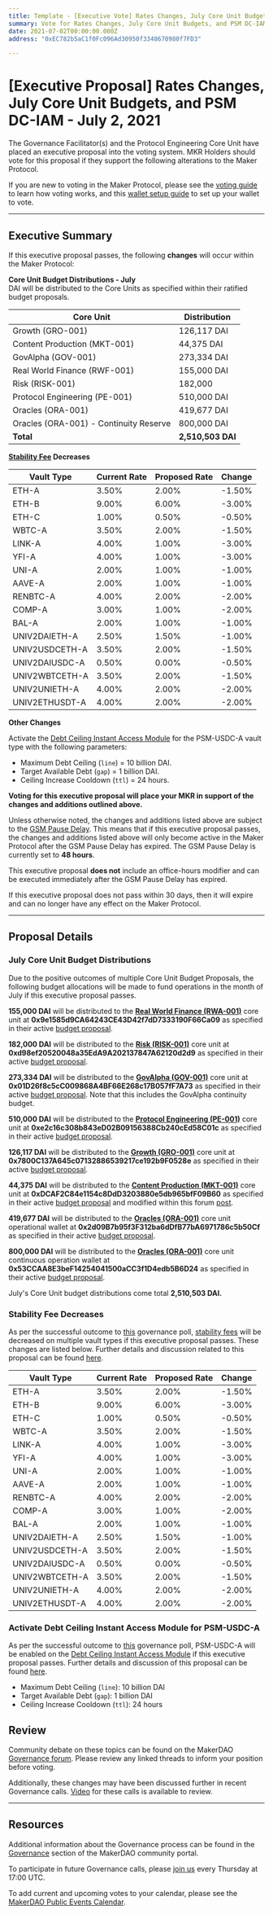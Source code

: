 ```yaml
---
title: Template - [Executive Vote] Rates Changes, July Core Unit Budgets, and PSM DC-IAM - July 2, 2021
summary: Vote for Rates Changes, July Core Unit Budgets, and PSM DC-IAM
date: 2021-07-02T00:00:00.000Z
address: "0xEC782b5aC1f0Fc096Ad30950f3348670980f7FD3"

---
```

# [Executive Proposal] Rates Changes, July Core Unit Budgets, and PSM DC-IAM - July 2, 2021

The Governance Facilitator(s) and the Protocol Engineering Core Unit have placed an executive proposal into the voting system. MKR Holders should vote for this proposal if they support the following alterations to the Maker Protocol.

If you are new to voting in the Maker Protocol, please see the [voting guide](https://community-development.makerdao.com/en/learn/governance/how-voting-works/) to learn how voting works, and this [wallet setup guide](https://community-development.makerdao.com/en/learn/governance/voting-setup/) to set up your wallet to vote.

---

## Executive Summary

If this executive proposal passes, the following **changes** will occur within the Maker Protocol:

**Core Unit Budget Distributions - July**  
DAI will be distributed to the Core Units as specified within their ratified budget proposals.

| Core Unit | Distribution |
|-|-|
| Growth (GRO-001) | 126,117 DAI|
| Content Production (MKT-001) | 44,375 DAI|
| GovAlpha (GOV-001) | 273,334 DAI|
| Real World Finance (RWF-001) | 155,000 DAI|
| Risk (RISK-001) | 182,000 |
| Protocol Engineering (PE-001) | 510,000 DAI|
| Oracles (ORA-001) | 419,677 DAI|
| Oracles (ORA-001) - Continuity Reserve | 800,000 DAI|
| **Total** | **2,510,503 DAI** |

**[Stability Fee](https://community-development.makerdao.com/en/learn/governance/param-stability-fee) Decreases**

| Vault Type | Current Rate | Proposed Rate | Change |
|-|-|-|-|
| ETH-A | 3.50% | 2.00% | -1.50% |
| ETH-B | 9.00% | 6.00% | -3.00% |
| ETH-C | 1.00% | 0.50% | -0.50% |
| WBTC-A | 3.50% | 2.00% | -1.50% |
| LINK-A | 4.00% | 1.00% | -3.00% |
| YFI-A | 4.00% | 1.00% | -3.00% |
| UNI-A | 2.00% | 1.00% | -1.00% |
| AAVE-A | 2.00% | 1.00% | -1.00% |
| RENBTC-A | 4.00% | 2.00% | -2.00% |
| COMP-A | 3.00% | 1.00% | -2.00% |
| BAL-A | 2.00% | 1.00% | -1.00% |
| UNIV2DAIETH-A | 2.50% | 1.50% | -1.00% |
| UNIV2USDCETH-A | 3.50% | 2.00% | -1.50% |
| UNIV2DAIUSDC-A | 0.50% | 0.00% | -0.50% |
| UNIV2WBTCETH-A | 3.50% | 2.00% | -1.50% |
| UNIV2UNIETH-A | 4.00% | 2.00% | -2.00% |
| UNIV2ETHUSDT-A | 4.00% | 2.00% | -2.00% |

**Other Changes**

Activate the [Debt Ceiling Instant Access Module](https://community-development.makerdao.com/en/learn/governance/module-dciam) for the PSM-USDC-A vault type with the following parameters:
- Maximum Debt Ceiling (`line`) = 10 billion DAI.
- Target Available Debt (`gap`) = 1 billion DAI.
- Ceiling Increase Cooldown (`ttl`) = 24 hours.

**Voting for this executive proposal will place your MKR in support of the changes and additions outlined above.**

Unless otherwise noted, the changes and additions listed above are subject to the [GSM Pause Delay](https://community-development.makerdao.com/en/learn/governance/param-gsm-pause-delay). This means that if this executive proposal passes, the changes and additions listed above will only become active in the Maker Protocol after the GSM Pause Delay has expired. The GSM Pause Delay is currently set to **48 hours**.

This executive proposal **does not** include an office-hours modifier and can be executed immediately after the GSM Pause Delay has expired.

If this executive proposal does not pass within 30 days, then it will expire and can no longer have any effect on the Maker Protocol.

---

## Proposal Details

### July Core Unit Budget Distributions

Due to the positive outcomes of multiple Core Unit Budget Proposals, the following budget allocations will be made to fund operations in the month of July if this executive proposal passes.

**155,000 DAI** will be distributed to the **[Real World Finance (RWA-001)](https://mips.makerdao.com/mips/details/MIP39c2SP1)**  core unit at **0x9e1585d9CA64243CE43D42f7dD7333190F66Ca09**  as specified in their active [budget proposal](https://mips.makerdao.com/mips/details/MIP40c3SP12).

**182,000 DAI** will be distributed to the **[Risk (RISK-001)](https://mips.makerdao.com/mips/details/MIP39c2SP2)**  core unit at **0xd98ef20520048a35EdA9A202137847A62120d2d9**  as specified in their active [budget proposal](https://mips.makerdao.com/mips/details/MIP40c3SP13).

**273,334 DAI** will be distributed to the **[GovAlpha (GOV-001)](https://mips.makerdao.com/mips/details/MIP39c2SP3)** core unit at **0x01D26f8c5cC009868A4BF66E268c17B057fF7A73**  as specified in their active [budget proposal](https://mips.makerdao.com/mips/details/MIP40c3SP11). Note that this includes the GovAlpha continuity budget.

**510,000 DAI** will be distributed to the **[Protocol Engineering (PE-001)](https://mips.makerdao.com/mips/details/MIP39c2SP7)** core unit at **0xe2c16c308b843eD02B09156388Cb240cEd58C01c** as specified in their active [budget proposal](https://mips.makerdao.com/mips/details/MIP40c3SP7).

**126,117 DAI** will be distributed to the **[Growth (GRO-001)](https://mips.makerdao.com/mips/details/MIP39c2SP4)**  core unit at **0x7800C137A645c07132886539217ce192b9F0528e**  as specified in their active [budget proposal](https://mips.makerdao.com/mips/details/MIP40c3SP4).

**44,375 DAI** will be distributed to the **[Content Production (MKT-001)](https://mips.makerdao.com/mips/details/MIP39c2SP5)**  core unit at **0xDCAF2C84e1154c8DdD3203880e5db965bfF09B60** as specified in their active [budget proposal](https://mips.makerdao.com/mips/details/MIP41c4SP5) and modified within this forum [post](https://forum.makerdao.com/t/adding-content-production-multisig/8428/5).

**419,677 DAI** will be distributed to the **[Oracles (ORA-001)](https://mips.makerdao.com/mips/details/MIP39c2SP13)** core unit operational wallet at **0x2d09B7b95f3F312ba6dDfB77bA6971786c5b50Cf** as specified in their active [budget proposal](https://mips.makerdao.com/mips/details/MIP40c3SP15).

**800,000 DAI** will be distributed to the **[Oracles (ORA-001)](https://mips.makerdao.com/mips/details/MIP39c2SP13)** core unit continuous operation wallet at **0x53CCAA8E3beF14254041500aCC3f1D4edb5B6D24** as specified in their active [budget proposal](https://mips.makerdao.com/mips/details/MIP40c3SP15).

July's Core Unit budget distributions come total **2,510,503 DAI.**


### Stability Fee Decreases

As per the successful outcome to [this](https://vote.makerdao.com/polling/QmfZWY87?network=mainnet#poll-detail) governance poll, [stability fees](https://community-development.makerdao.com/en/learn/governance/param-stability-fee) will be decreased on multiple vault types if this executive proposal passes. These changes are listed below. Further details and discussion related to this proposal can be found [here](https://forum.makerdao.com/t/parameter-changes-proposal-ppg-omc-001-28-june-2021/8991).

| Vault Type | Current Rate | Proposed Rate | Change |
|-|-|-|-|
| ETH-A | 3.50% | 2.00% | -1.50% |
| ETH-B | 9.00% | 6.00% | -3.00% |
| ETH-C | 1.00% | 0.50% | -0.50% |
| WBTC-A | 3.50% | 2.00% | -1.50% |
| LINK-A | 4.00% | 1.00% | -3.00% |
| YFI-A | 4.00% | 1.00% | -3.00% |
| UNI-A | 2.00% | 1.00% | -1.00% |
| AAVE-A | 2.00% | 1.00% | -1.00% |
| RENBTC-A | 4.00% | 2.00% | -2.00% |
| COMP-A | 3.00% | 1.00% | -2.00% |
| BAL-A | 2.00% | 1.00% | -1.00% |
| UNIV2DAIETH-A | 2.50% | 1.50% | -1.00% |
| UNIV2USDCETH-A | 3.50% | 2.00% | -1.50% |
| UNIV2DAIUSDC-A | 0.50% | 0.00% | -0.50% |
| UNIV2WBTCETH-A | 3.50% | 2.00% | -1.50% |
| UNIV2UNIETH-A | 4.00% | 2.00% | -2.00% |
| UNIV2ETHUSDT-A | 4.00% | 2.00% | -2.00% |

### Activate Debt Ceiling Instant Access Module for PSM-USDC-A

As per the successful outcome to [this](https://vote.makerdao.com/polling/QmZz4ssm?network=mainnet#poll-detail) governance poll, PSM-USDC-A will be enabled on the [Debt Ceiling Instant Access Module](https://community-development.makerdao.com/en/learn/governance/module-dciam) if this executive proposal passes. Further details and discussion of this proposal can be found [here](https://forum.makerdao.com/t/signal-request-adjust-psm-usdc-a-for-whatever-it-takes-to-keep-the-peg/8601).
- Maximum Debt Ceiling (`line`): 10 billion DAI
- Target Available Debt (`gap`): 1 billion DAI
- Ceiling Increase Cooldown (`ttl`): 24 hours

## Review

Community debate on these topics can be found on the MakerDAO [Governance forum](https://forum.makerdao.com/). Please review any linked threads to inform your position before voting.

Additionally, these changes may have been discussed further in recent Governance calls. [Video](https://www.youtube.com/playlist?list=PLLzkWCj8ywWNq5-90-Id6VPSsrk4OWVan) for these calls is available to review.

---

## Resources

Additional information about the Governance process can be found in the [Governance](https://community-development.makerdao.com/en/learn/governance) section of the MakerDAO community portal.

To participate in future Governance calls, please [join us](https://github.com/makerdao/community/tree/master/governance/governance-and-risk-meetings) every Thursday at 17:00 UTC.

To add current and upcoming votes to your calendar, please see the [MakerDAO Public Events Calendar](https://calendar.google.com/calendar/embed?src=makerdao.com_3efhm2ghipksegl009ktniomdk%40group.calendar.google.com&ctz=UTC&mode=week&showCalendars=0&showPrint=0).
